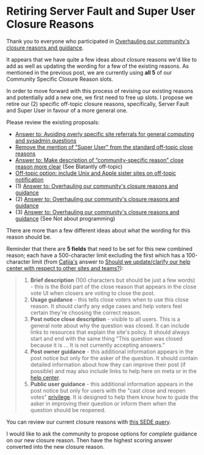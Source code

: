 # Retiring Server Fault and Super User Closure Reasons


Thank you to everyone who participated in [Overhauling our community's closure reasons and guidance](https://meta.stackoverflow.com/q/417008/15497888).

It appears that we have quite a few ideas about closure reasons we'd like to add as well as updating the wording for a few of the existing reasons. As mentioned in the previous post, we are currently using __all 5__ of our Community Specific Closure Reason slots.

In order to move forward with this process of revising our existing reasons and potentially add a new one, we first need to free up slots. I propose we retire our (2) specific off-topic closure reasons, specifically, Server Fault and Super User in favour of a more general one.

Please review the existing proposals:

 - [Answer to: Avoiding overly specific site referrals for general computing and sysadmin questions](https://meta.stackoverflow.com/a/313265)
 - [Remove the mention of "Super User" from the standard off-topic close reasons](https://meta.stackoverflow.com/q/277872)
 - [Answer to: Make description of “community-specific reason” close reason more clear](https://meta.stackoverflow.com/a/412865) (See Blatantly off-topic)
 - [Off-topic option: include Unix and Apple sister sites on off-topic notification](https://meta.stackoverflow.com/q/380370)
 - (1) [Answer to: Overhauling our community's closure reasons and guidance](https://meta.stackoverflow.com/a/417659)
 - (2) [Answer to: Overhauling our community's closure reasons and guidance](https://meta.stackoverflow.com/a/417611)
 - (3) [Answer to: Overhauling our community's closure reasons and guidance](https://meta.stackoverflow.com/a/417732) (See Not about programming)


There are more than a few different ideas about what the wording for this reason should be.

Reminder that there are __5 fields__ that need to be set for this new combined reason; each have a 500-character limit excluding the first which has a 100-character limit (from [Catjia's](https://meta.stackexchange.com/users/284336) answer to [Should we update/clarify our help center with respect to other sites and teams?](https://meta.stackexchange.com/a/362584)):

> 1. **Brief description** (100 characters but should be just a few words) - this is the Bold part of the close reason that appears in the close vote UI when closers are voting to close the post.
> 2. **Usage guidance** - this tells close voters when to use this close reason. It should clarify any edge cases and help voters feel certain they're choosing the correct reason.
> 3. **Post notice close description** - visible to all users. This is a general note about why the question was closed. It can include links to resources that explain the site's policy. It should always start and end with the same thing "This question was closed because it is ... It is not currently accepting answers."
> 4. **Post owner guidance** - this additional information appears in the post notice but only for the asker of the question. It should contain detailed information about how they can improve their post (if possible) and may also include links to help here on meta or in the [help center](https://stackoverflow.com/help).
> 5. **Public user guidance** - this additional information appears in the post notice but only for users with the "cast close and reopen votes" [privilege](https://stackoverflow.com/help/privileges/close-questions). It is designed to help them know how to guide the asker in improving their question or inform them when the question should be reopened.

You can review our current closure reasons with [this SEDE query](https://data.stackexchange.com/stackoverflow/query/1573733).

I would like to ask the community to propose options for _complete_ guidance on our new closure reason. Then have the highest scoring answer converted into the new closure reason.
